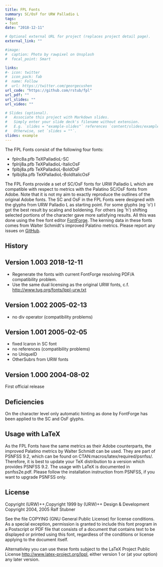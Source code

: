 ```yaml
---
title: FPL Fonts
summary: SC/OsF for URW Palladio L
tags:
- font
date: "2018-12-11"

# Optional external URL for project (replaces project detail page).
external_link: ""

#image:
#  caption: Photo by rawpixel on Unsplash
#  focal_point: Smart

links:
#- icon: twitter
#  icon_pack: fab
#  name: Follow
#  url: https://twitter.com/georgecushen
url_code: "https://github.com/rstub/fpl"
url_pdf: ""
url_slides: ""
url_video: ""

# Slides (optional).
#   Associate this project with Markdown slides.
#   Simply enter your slide deck's filename without extension.
#   E.g. `slides = "example-slides"` references `content/slides/example-slides.md`.
#   Otherwise, set `slides = ""`.
slides: example
---
```


The FPL Fonts consist of the following four fonts:

* fplrc8a.pfb   TeXPalladioL-SC
* fplrij8a.pfb  TeXPalladioL-ItalicOsF
* fplbj8a.pfb   TeXPalladioL-BoldOsF
* fplbij8a.pfb  TeXPalladioL-BoldItalicOsF

The FPL Fonts provide a set of SC/OsF fonts for URW Palladio L which are
compatible with respect to metrics with the Palatino SC/OsF fonts from
Adobe. Note that it is not my aim to exactly reproduce the outlines of
the original Adobe fonts. The SC and OsF in the FPL Fonts were designed
with the glyphs from URW Palladio L as starting point. For some glyphs
(eg 'o') I got the best result by scaling and boldening. For others (eg
'h') shifting selected portions of the character gave more satisfying
results. All this was done using the free font editor
[FontForge](https://fontforge.github.io/).
The kerning data in these fonts comes
from Walter Schmidt's improved Palatino metrics. Please report any
issues on [GitHub](https://github.com/rstub/fpl/issues).


History
-------

## Version 1.003 2018-12-11

* Regenerate the fonts with current FontForge resolving
	  PDF/A compatibility problem.
* Use the same dual licensing as the original URW fonts, c.f.
          <http://www.tug.org/fonts/lppl-urw.txt>

## Version 1.002 2005-02-13 

* no div operator (compatibility problems)

## Version 1.001 2005-02-05

* fixed lcaron in SC font
* no references (compatibility problems)
* no UniqueID
* OtherSubrs from URW fonts

## Version 1.000 2004-08-02

First official release


Deficiencies
------------

On the character level only automatic hinting as done by FontForge has
been applied to the SC and OsF glyphs.


Usage with LaTeX
----------------

As the FPL Fonts have the same metrics as their Adobe counterparts, the
improved Palatino metrics by Walter Schmidt can be used. They are part
of PSNFSS 9.2, which can be found on CTAN:macros/latex/required/psnfss/.
Therefore, it is best to update your TeX distribution to a version which
provides PSNFSS 9.2. The usage with LaTeX is documented in psnfss2e.pdf.
Please follow the installation instruction from PSNFSS, if you want to
upgrade PSNFSS only. 


License
-------

Copyright (URW)++,Copyright 1999 by (URW)++ Design & Development
Copyright 2004, 2005 Ralf Stubner

See the file COPYING (GNU General Public License) for license
conditions. As a special exception, permission is granted to include
this font program in a Postscript or PDF file that consists of a
document that contains text to be displayed or printed using this font,
regardless of the conditions or license applying to the document itself.

Alternativley you can use these fonts subject to the LaTeX Project Public
License <http://www.latex-project.org/lppl>, either version 1 or (at
your option) any later version.
